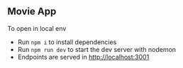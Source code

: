 ## Movie App
To open in local env
- Run `npm i` to install dependencies
- Run `npm run dev` to start the dev server with nodemon
- Endpoints are served in [http://localhost:3001](http://localhost:3001)